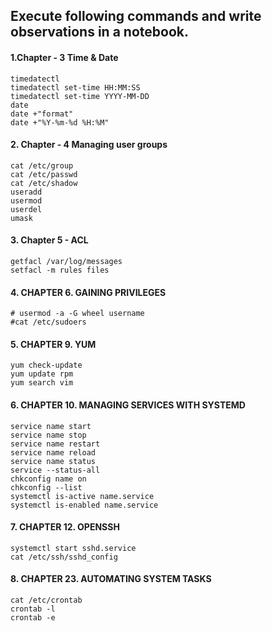 ## Execute following commands and write observations in a notebook.

#### 1.Chapter - 3 Time & Date
```
timedatectl
timedatectl set-time HH:MM:SS
timedatectl set-time YYYY-MM-DD
date
date +"format"
date +"%Y-%m-%d %H:%M"
```
#### 2. Chapter - 4 Managing user groups
```
cat /etc/group
cat /etc/passwd  
cat /etc/shadow
useradd
usermod
userdel
umask
```
#### 3. Chapter 5 - ACL
```
getfacl /var/log/messages
setfacl -m rules files
```
#### 4. CHAPTER 6. GAINING PRIVILEGES
```
# usermod -a -G wheel username
#cat /etc/sudoers
```
#### 5. CHAPTER 9. YUM
```
yum check-update
yum update rpm
yum search vim
```
#### 6. CHAPTER 10. MANAGING SERVICES WITH SYSTEMD
```
service name start
service name stop
service name restart
service name reload
service name status
service --status-all
chkconfig name on
chkconfig --list
systemctl is-active name.service
systemctl is-enabled name.service
```
#### 7. CHAPTER 12. OPENSSH
```
systemctl start sshd.service
cat /etc/ssh/sshd_config
```

#### 8. CHAPTER 23. AUTOMATING SYSTEM TASKS
```
cat /etc/crontab
crontab -l
crontab -e
```
